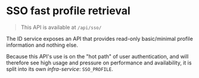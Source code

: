 # SSO fast profile retrieval

> This API is available at `/api/sso/`

The ID service exposes an API that provides read-only basic/minimal profile information and nothing else.

Because this API's use is on the "hot path" of user authentication, and will therefore see high usage and pressure on performance and availability, it is split into its own *infra-service*: `SSO_PROFILE`.
